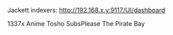 
Jackett indexers:
http://192.168.x.y:9117/UI/dashboard

1337x
Anime Tosho
SubsPlease
The Pirate Bay